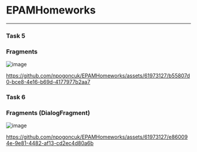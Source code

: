 # EPAMHomeworks
___
### Task 5
### Fragments
![image](https://github.com/npogoncuk/EPAMHomeworks/assets/61973127/877b07a4-2739-4591-b152-42de3ec32de7)



https://github.com/npogoncuk/EPAMHomeworks/assets/61973127/b55807d0-bce8-4e16-b69d-4177977b2aa7



### Task 6
### Fragments (DialogFragment)

![image](https://github.com/npogoncuk/EPAMHomeworks/assets/61973127/1a34acbc-a795-40e4-8689-f5eed0c55a00)


https://github.com/npogoncuk/EPAMHomeworks/assets/61973127/e860094e-9e81-4482-af13-cd2ec4d80a6b

